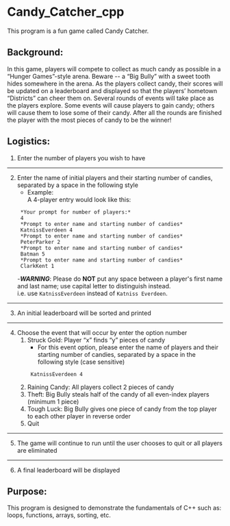 # Candy_Catcher_cpp
This program is a fun game called Candy Catcher.
## Background:
In this game, players will compete to collect as much candy as possible in a “Hunger Games”-style arena. Beware -- a “Big Bully” with a sweet tooth hides somewhere in the arena. As the players collect candy, their scores will be updated on a leaderboard and displayed so that the players’ hometown “Districts” can cheer them on. Several rounds of events will take place as the players explore. Some events will cause players to gain candy; others will cause them to lose some of their candy. After all the rounds are finished the player with the most pieces of candy to be the winner! 
## Logistics:
1. Enter the number of players you wish to have
____
2. Enter the name of initial players and their starting number of candies, separated by a space in the following style
   - Example: <br>
   A 4-player entry would look like this:<br>
   ```
    *Your prompt for number of players:*
    4
    *Prompt to enter name and starting number of candies*
    KatnissEverdeen 4
    *Prompt to enter name and starting number of candies*
    PeterParker 2
    *Prompt to enter name and starting number of candies*
    Batman 5
    *Prompt to enter name and starting number of candies*
    ClarkKent 1
    ```
    -***WARNING***: Please do **NOT** put any space between a player's first name and last name; use capital letter to distinguish instead.<br>
    i.e. use ```KatnissEverdeen``` instead of ```Katniss Everdeen```.
            
____
3. An initial leaderboard will be sorted and printed
____
4. Choose the event that will occur by enter the option number<br>
   1. Struck Gold: Player “x” finds “y” pieces of candy
      - For this event option, please enter the name of players and their starting number of candies, separated by a space in the following style (case sensitive)
      ```
       KatnissEverdeen 4
      ```
   2. Raining Candy: All players collect 2 pieces of candy
   3. Theft: Big Bully steals half of the candy of all even-index players (minimum 1 piece)
   4. Tough Luck: Big Bully gives one piece of candy from the top player to each other player in reverse order
   5. Quit
____
5. The game will continue to run until the user chooses to quit or all players are eliminated
____
6. A final leaderboard will be displayed
## Purpose:
This program is designed to demonstrate the fundamentals of C++ such as:<br>
loops, functions, arrays, sorting, etc.

   
